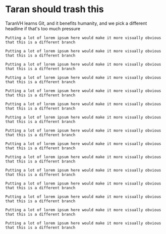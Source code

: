 # Taran should trash this
TaranVH learns Git, and it benefits humanity, and we pick a different headline if that's too much pressure

`Putting a lot of lorem ipsum here would make it more visually obvious that this is a different branch`

`Putting a lot of lorem ipsum here would make it more visually obvious that this is a different branch`

`Putting a lot of lorem ipsum here would make it more visually obvious that this is a different branch`

`Putting a lot of lorem ipsum here would make it more visually obvious that this is a different branch`

`Putting a lot of lorem ipsum here would make it more visually obvious that this is a different branch`

`Putting a lot of lorem ipsum here would make it more visually obvious that this is a different branch`

`Putting a lot of lorem ipsum here would make it more visually obvious that this is a different branch`

`Putting a lot of lorem ipsum here would make it more visually obvious that this is a different branch`

`Putting a lot of lorem ipsum here would make it more visually obvious that this is a different branch`

`Putting a lot of lorem ipsum here would make it more visually obvious that this is a different branch`

`Putting a lot of lorem ipsum here would make it more visually obvious that this is a different branch`

`Putting a lot of lorem ipsum here would make it more visually obvious that this is a different branch`

`Putting a lot of lorem ipsum here would make it more visually obvious that this is a different branch`

`Putting a lot of lorem ipsum here would make it more visually obvious that this is a different branch`

`Putting a lot of lorem ipsum here would make it more visually obvious that this is a different branch`

